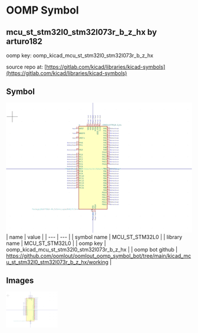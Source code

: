 # OOMP Symbol  
## mcu_st_stm32l0_stm32l073r_b_z_hx  by arturo182  
  
oomp key: oomp_kicad_mcu_st_stm32l0_stm32l073r_b_z_hx  
  
source repo at: [https://gitlab.com/kicad/libraries/kicad-symbols](https://gitlab.com/kicad/libraries/kicad-symbols)  
## Symbol  
  
[![working.png](working_600.png)](working.png)  
| name | value | 
| --- | --- | 
| symbol name | MCU_ST_STM32L0 | 
| library name | MCU_ST_STM32L0 | 
| oomp key | oomp_kicad_mcu_st_stm32l0_stm32l073r_b_z_hx | 
| oomp bot github | https://github.com/oomlout/oomlout_oomp_symbol_bot/tree/main/kicad_mcu_st_stm32l0_stm32l073r_b_z_hx/working | 
## Images  
  
[![working.png](working_140.png)](working.png)  
